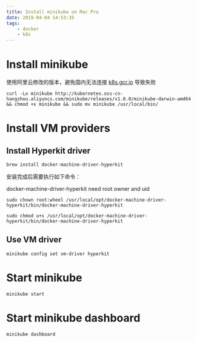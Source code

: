 ```yaml
---
title: Install minikube on Mac Pro
date: 2019-04-04 14:53:35
tags: 
    - docker
    - k8s
---
```


# Install minikube

使用阿里云修改的版本，避免国内无法连接 [k8s.gcr.io](https://k8s.gcr.io) 导致失败

`curl -Lo minikube http://kubernetes.oss-cn-hangzhou.aliyuncs.com/minikube/releases/v1.0.0/minikube-darwin-amd64 && chmod +x minikube && sudo mv minikube /usr/local/bin/`

# Install VM providers 

## Install Hyperkit driver

`brew install docker-machine-driver-hyperkit`

安装完成后需要执行如下命令：

docker-machine-driver-hyperkit need root owner and uid

`sudo chown root:wheel /usr/local/opt/docker-machine-driver-hyperkit/bin/docker-machine-driver-hyperkit`

`sudo chmod u+s /usr/local/opt/docker-machine-driver-hyperkit/bin/docker-machine-driver-hyperkit`

## Use VM driver

`minikube config set vm-driver hyperkit`

# Start minikube

`minikube start`

# Start minikube dashboard

`minikube dashboard`